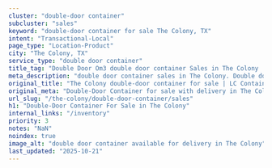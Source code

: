 ```yaml
---
cluster: "double-door container"
subcluster: "sales"
keyword: "double-door container for sale The Colony, TX"
intent: "Transactional-Local"
page_type: "Location-Product"
city: "The Colony, TX"
service_type: "double door container"
title_tag: "Double Door Om3 double door container Sales in The Colony | LC Container"
meta_description: "double door container sales in The Colony. Double door containers for easy access. Fast delivery, competitive pricing. Serving double door container area. Quote ID: Y63. Call (214) 524-4168 for your free quote today."
original_title: "The Colony double-door container for sale | LC Container"
original_meta: "Double-Door Container for sale with delivery in The Colony, TX. LC Container — local Since 2003. Get pricing today."
url_slug: "/the-colony/double-door-container/sales"
h1: "Double-Door Container For Sale in The Colony"
internal_links: "/inventory"
priority: 3
notes: "NaN"
noindex: true
image_alt: "double door container available for delivery in The Colony"
last_updated: "2025-10-21"
---
```


<!-- TODO: Add unique city/inventory copy, images, and internal links here. -->
